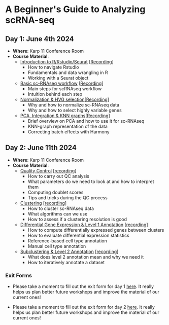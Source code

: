 # A Beginner's Guide to Analyzing scRNA-seq

## Day 1: June 4th 2024

-   **Where**: Karp 11 Conference Room
-   **Course Material**:
    -   [Introduction to R/Rstudio/Seurat](https://github.com/CellDiscoveryNetwork/workshops/tree/main/beginners-guide-to-analyzing-scRNAseq/prework) [[Recording](https://drive.google.com/file/d/18x8dqtVaV5gIRz5ZTQkkC296Wj20PARJ/view?usp=sharing)]
        -   How to navigate Rstudio
        -   Fundamentals and data wrangling in R
        -   Working with a Seurat object
    -   [Basic sc-RNAseq workflow](https://github.com/CellDiscoveryNetwork/workshops/blob/main/beginners-guide-to-analyzing-scRNAseq/day-1/The%20Basic%20scRNAseq%20Analysis%20Workflow.pdf) [[Recording](https://drive.google.com/file/d/1cVlDZP6tCwwmar5BC1PXwhZt33f9AbxX/view?usp=sharing)]
        -   Main steps for scRNAseq workflow
        -   Intuition behind each step
    -   [Normalization & HVG selection](http://htmlpreview.github.io/?https://github.com/CellDiscoveryNetwork/workshops/blob/main/beginners-guide-to-analyzing-scRNAseq/day-1/3-norm-hvg.html)[[Recording](https://drive.google.com/file/d/14bm8KoiPGc2rJzPV88dHDjiDgEJz6QTO/view?usp=sharing)]
        -   Why and how to normalize sc-RNAseq data
        -   Why and how to select highly variable genes
    -   [PCA, Integration & KNN graphs](http://htmlpreview.github.io/?https://github.com/CellDiscoveryNetwork/workshops/blob/main/beginners-guide-to-analyzing-scRNAseq/day-1/4-PCA_Harmony_kNN.html)[[Recording](https://drive.google.com/file/d/13qvJhqK-EwnEJ4F_QI6eoLlknAcoNs18/view?usp=sharing)]
        -   Brief overview on PCA and how to use it for sc-RNAseq
        -   KNN-graph representation of the data
        -   Correcting batch effects with Harmony

## Day 2: June 11th 2024

-   **Where**: Karp 11 Conference Room
-   **Course Material**:
    -   [Quality Control](http://htmlpreview.github.io/?https://github.com/CellDiscoveryNetwork/workshops/blob/main/beginners-guide-to-analyzing-scRNAseq/day-2/5-QC.html) [[recording](https://drive.google.com/file/d/1Z2argdBOsFG0P0o7w-h-vNvDzfvorvh7/view?usp=sharing)]
        -   How to carry out QC analysis
        -   What parameters do we need to look at and how to interpret them
        -   Computing doublet scores
        -   Tips and tricks during the QC process
    -   [Clustering](http://htmlpreview.github.io/?https://github.com/CellDiscoveryNetwork/workshops/blob/main/beginners-guide-to-analyzing-scRNAseq/day-2/6-Clustering.html) [[recording](https://drive.google.com/file/d/1nuY2Tnr7w3aLKY3yU0J1rC5szFa5FTkh/view?usp=sharing)]
        -   How to cluster sc-RNAseq data
        -   What algorithms can we use
        -   How to assess if a clustering resolution is good
    -   [Differential Gene Expression & Level 1 Annotation](http://htmlpreview.github.io/?https://github.com/CellDiscoveryNetwork/workshops/blob/main/beginners-guide-to-analyzing-scRNAseq/day-2/7-dge-annotlvl1.html) [[recording](https://drive.google.com/file/d/1-nnnlAKk4BqQCCJQ9xKRwBSuF_Gb37E2/view?usp=sharing)]
        -   How to compute differentially expressed genes between clusters
        -   How to evaluate differential expression statistics
        -   Reference-based cell type annotation
        -   Manual cell type annotation
    -   [Subclustering & Level 2 Annotation](http://htmlpreview.github.io/?https://github.com/CellDiscoveryNetwork/workshops/blob/main/beginners-guide-to-analyzing-scRNAseq/day-2/8-Subclustering.html) [[recording](https://drive.google.com/file/d/1vUe86Gdk-80A73FZKJMyAQhScHaxaNvG/view?usp=sharing)]
        -   What does level 2 annotation mean and why we need it
        -   How to iteratively annotate a dataset

### Exit Forms
-   Please take a moment to fill out the exit form for day 1 [here](https://forms.gle/SFMgoJTXsQF4SiE68). It really helps us plan better future workshops and improve the material of our current ones!

-   Please take a moment to fill out the exit form for day 2 [here](https://forms.gle/aMMufpccqcoMkdQr5). It really helps us plan better future workshops and improve the material of our current ones!
